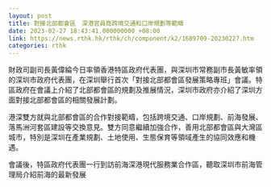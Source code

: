 ```yaml
---
layout: post
title: 對接北部都會區　深港官員商跨境交通和口岸規劃等範疇
date: 2023-02-27 18:43:41.000000000 +08:00
link: https://news.rthk.hk/rthk/ch/component/k2/1689709-20230227.htm
categories: rthk
---
```


財政司副司長黃偉綸今日率領香港特區政府代表團，與深圳市常務副市長黃敏率領的深圳市政府代表團，在深圳舉行首次「對接北部都會區發展策略專班」會議。特區政府在會議上介紹了北部都會區的規劃及推展情況，深圳市政府亦介紹了深圳方面對接北部都會區的相關發展計劃。

港深雙方就與北部都會區的合作對接範疇，包括跨境交通、口岸規劃、前海發展、落馬洲河套區建設等交換意見。雙方同意繼續加強合作，善用北部都會區與大灣區城市，特別是深圳在產業規劃、土地使用、生態保育等領域產生的協同效應和機遇。
 
會議後，特區政府代表團一行到訪前海深港現代服務業合作區，聽取深圳市前海管理局介紹前海的最新發展
